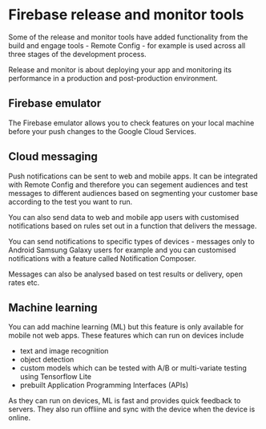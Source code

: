 <!-- ---
layout: default
title: Firebase release and monitor tools
parent: GCP Firebase
nav_order: 9
--- -->

# Firebase release and monitor tools

Some of the release and monitor tools have added functionality from the build and engage tools - Remote Config - for example is used across all three stages of the development process.

Release and monitor is about deploying your app and monitoring its performance in a production and post-production environment.


## Firebase emulator

The Firebase emulator allows you to check features on your local machine before your push changes to the Google Cloud Services.

## Cloud messaging

Push notifications can be sent to web and mobile apps. It can be integrated with Remote Config and therefore you can segement audiences and test messages to different audiences based on segmenting your customer base according to the test you want to run.

You can also send data to web and mobile app users with customised notifications based on rules set out in a function that delivers the message.

You can send notifications to specific types of devices - messages only to Android Samsung Galaxy users for example and you can customised notifications with a feature called Notification Composer.

Messages can also be analysed based on test results or delivery, open rates etc.

## Machine learning

You can add machine learning (ML) but this feature is only available for mobile not web apps. These features which can run on devices include

- text and image recognition
- object detection
- custom models which can be tested with A/B or multi-variate testing using Tensorflow Lite
- prebuilt Application Programming Interfaces (APIs)

As they can run on devices, ML is fast and provides quick feedback to servers. They also run offliine and sync with the device when the device is online.